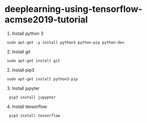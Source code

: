 # deeplearning-using-tensorflow-acmse2019-tutorial

1. Install python 3 

``` sudo apt-get -y install python3 python-pip python-dev```

2. Install git

``` sudo apt-get install git```

2. Install pip3 

``` sudo apt-get install python3-pip```

3. Install jupyter

```  pip3 install jupypter```

4. Install tensorflow

```  pip3 install tensorflow```
